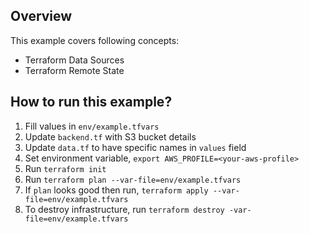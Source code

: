 ## Overview
This example covers following concepts:
*  Terraform Data Sources
*  Terraform Remote State

## How to run this example?

1. Fill values in `env/example.tfvars`
2. Update `backend.tf` with S3 bucket details
3. Update `data.tf` to have specific names in `values` field
4. Set environment variable, `export AWS_PROFILE=<your-aws-profile>`
5. Run `terraform init`
6. Run `terraform plan --var-file=env/example.tfvars`
7. If `plan` looks good then run, `terraform apply --var-file=env/example.tfvars`
8. To destroy infrastructure, run `terraform destroy -var-file=env/example.tfvars`
